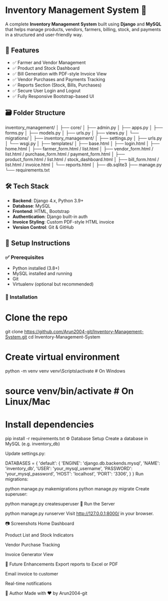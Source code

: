 # Inventory Management System 🛒

A complete **Inventory Management System** built using **Django** and **MySQL** that helps manage products, vendors, farmers, billing, stock, and payments in a structured and user-friendly way.

## 🔧 Features

- ✅ Farmer and Vendor Management
- ✅ Product and Stock Dashboard
- ✅ Bill Generation with PDF-style Invoice View
- ✅ Vendor Purchases and Payments Tracking
- ✅ Reports Section (Stock, Bills, Purchases)
- ✅ Secure User Login and Logout
- ✅ Fully Responsive Bootstrap-based UI

## 🗃️ Folder Structure

inventory_management/
│
├── core/
│ ├── admin.py
│ ├── apps.py
│ ├── forms.py
│ ├── models.py
│ ├── urls.py
│ ├── views.py
│ └── migrations/
│
├── inventory_management/
│ ├── settings.py
│ ├── urls.py
│ └── wsgi.py
│
├── templates/
│ ├── base.html
│ ├── login.html
│ ├── home.html
│ ├── farmer_form.html / list.html
│ ├── vendor_form.html / list.html / purchase_form.html / payment_form.html
│ ├── product_form.html / list.html / stock_dashboard.html
│ ├── bill_form.html / list.html / invoice.html
│ └── reports.html
│
├── db.sqlite3
├── manage.py
└── requirements.txt

## 🛠️ Tech Stack

- **Backend**: Django 4.x, Python 3.9+
- **Database**: MySQL
- **Frontend**: HTML, Bootstrap
- **Authentication**: Django built-in auth
- **Invoice Styling**: Custom PDF-style HTML invoice
- **Version Control**: Git & GitHub

## 🔌 Setup Instructions

### ✅ Prerequisites

- Python installed (3.8+)
- MySQL installed and running
- Git
- Virtualenv (optional but recommended)

### 🔄 Installation


# Clone the repo
git clone https://github.com/Arun2004-git/Inventory-Management-System.git
cd Inventory-Management-System

# Create virtual environment
python -m venv venv
venv\Scripts\activate     # On Windows
# source venv/bin/activate  # On Linux/Mac

# Install dependencies
pip install -r requirements.txt
⚙️ Database Setup
Create a database in MySQL (e.g. inventory_db)

Update settings.py:

DATABASES = {
    'default': {
        'ENGINE': 'django.db.backends.mysql',
        'NAME': 'inventory_db',
        'USER': 'your_mysql_username',
        'PASSWORD': 'your_mysql_password',
        'HOST': 'localhost',
        'PORT': '3306',
    }
}
Run migrations:

python manage.py makemigrations
python manage.py migrate
Create superuser:

python manage.py createsuperuser
🚀 Run the Server

python manage.py runserver
Visit http://127.0.0.1:8000/ in your browser.

📷 Screenshots
Home Dashboard

Product List and Stock Indicators

Vendor Purchase Tracking

Invoice Generator View

📌 Future Enhancements
Export reports to Excel or PDF

Email invoice to customer

Real-time notifications

🤝 Author
Made with ❤️ by Arun2004-git

